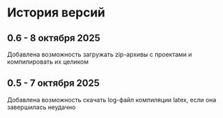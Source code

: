 # История версий

## 0.6 - 8 октября 2025

Добавлена возможность загружать zip-архивы с проектами и компилировать их целиком

## 0.5 - 7 октября 2025

Добавлена возможность скачать log-файл компиляции latex, если она завершилась неудачно